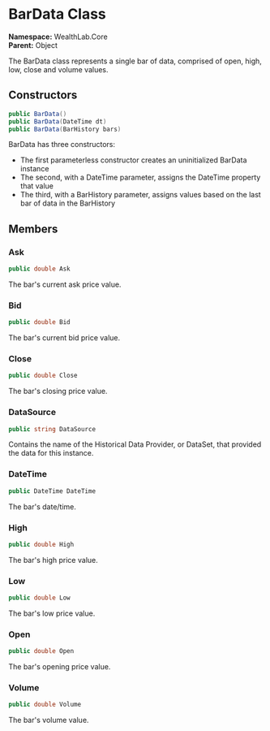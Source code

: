 # BarData Class

**Namespace:** WealthLab.Core  
**Parent:** Object

The BarData class represents a single bar of data, comprised of open, high, low, close and volume values.

## Constructors

```csharp
public BarData()
public BarData(DateTime dt)
public BarData(BarHistory bars)
```

BarData has three constructors:
- The first parameterless constructor creates an uninitialized BarData instance
- The second, with a DateTime parameter, assigns the DateTime property that value
- The third, with a BarHistory parameter, assigns values based on the last bar of data in the BarHistory

## Members

### Ask
```csharp
public double Ask
```
The bar's current ask price value.

### Bid
```csharp
public double Bid
```
The bar's current bid price value.

### Close
```csharp
public double Close
```
The bar's closing price value.

### DataSource
```csharp
public string DataSource
```
Contains the name of the Historical Data Provider, or DataSet, that provided the data for this instance.

### DateTime
```csharp
public DateTime DateTime
```
The bar's date/time.

### High
```csharp
public double High
```
The bar's high price value.

### Low
```csharp
public double Low
```
The bar's low price value.

### Open
```csharp
public double Open
```
The bar's opening price value.

### Volume
```csharp
public double Volume
```
The bar's volume value. 